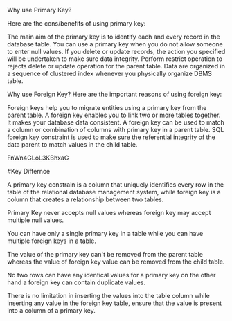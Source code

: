 Why use Primary Key?

Here are the cons/benefits of using primary key:

The main aim of the primary key is to identify each and every record in the database table.
You can use a primary key when you do not allow someone to enter null values.
If you delete or update records, the action you specified will be undertaken to make sure data integrity.
Perform restrict operation to rejects delete or update operation for the parent table.
Data are organized in a sequence of clustered index whenever you physically organize DBMS table.


Why use Foreign Key?
Here are the important reasons of using foreign key:

Foreign keys help you to migrate entities using a primary key from the parent table.
A foreign key enables you to link two or more tables together.
It makes your database data consistent.
A foreign key can be used to match a column or combination of columns with primary key in a parent table.
SQL foreign key constraint is used to make sure the referential integrity of the data parent to match values in the child table.


FnWn4GLoL3KBhxaG


#Key Differnce


A primary key constrain is a column that uniquely identifies every row in the table of the relational database management system, while foreign key is a column that creates a relationship between two tables.

Primary Key never accepts null values whereas foreign key may accept multiple null values.

You can have only a single primary key in a table while you can have multiple foreign keys in a table.

The value of the primary key can't be removed from the parent table whereas the value of foreign key value can be removed from the child table.

No two rows can have any identical values for a primary key on the other hand a foreign key can contain duplicate values.

There is no limitation in inserting the values into the table column while inserting any value in the foreign key table, ensure that the value is present into a column of a primary key.